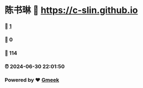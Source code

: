 # 陈书琳 :link: https://c-slin.github.io 
### :page_facing_up: [1](https://c-slin.github.io/tag.html) 
### :speech_balloon: 0 
### :hibiscus: 114 
### :alarm_clock: 2024-06-30 22:01:50 
### Powered by :heart: [Gmeek](https://github.com/Meekdai/Gmeek)
